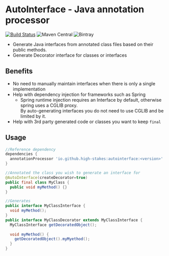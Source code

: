 # AutoInterface - Java annotation processor
[![Build Status](https://travis-ci.org/high-stakes/AutoInterface.svg?branch=master)](https://travis-ci.org/high-stakes/AutoInterface)
![Maven Central](https://img.shields.io/maven-central/v/io.github.high-stakes/autointerface.svg)
![Bintray](https://img.shields.io/bintray/v/high-stakes/github-maven/io.github.high-stakes%3Aautointerface.svg)

* Generate Java interfaces from annotated class files based on their public methods.
* Generate Decorator interface for classes or interfaces

## Benefits

* No need to manually maintain interfaces when there is only a single implementation
* Help with dependency injection for frameworks such as Spring
  * Spring runtime injection requires an Interface by default, otherwise spring uses a CGLIB proxy.  
    By auto-generating interfaces you do not need to use CGLIB and be limited by it.
* Help with 3rd party generated code or classes you want to keep `final`

## Usage

```groovy
//Reference dependency
dependencies {
  annotationProcessor 'io.github.high-stakes:autointerface:<version>'
}
```

```java
//Annotated the class you wish to generate an interface for
@AutoInterface(createDecorator=true)
public final class MyClass {
  public void myMethod() {}
}

//Generates
public interface MyClassInterface {
  void myMethod();
}
public interface MyClassDecorator extends MyClassInterface {
  MyClassInterface getDecoratedObject();
  
  void myMethod() {
    getDecoratedObject().myMyethod();
  }
}
```
